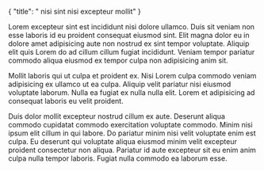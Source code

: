 {
  "title": " nisi sint nisi excepteur mollit"
}

Lorem excepteur sint est incididunt nisi dolore ullamco. Duis sit veniam non esse laboris id eu proident consequat eiusmod sint. Elit magna dolor eu in dolore amet adipisicing aute non nostrud ex sint tempor voluptate. Aliquip elit quis Lorem do ad cillum cillum fugiat incididunt. Veniam tempor pariatur commodo aliqua eiusmod ex tempor culpa non adipisicing anim sit.

Mollit laboris qui ut culpa et proident ex. Nisi Lorem culpa commodo veniam adipisicing ex ullamco ut ea culpa. Aliquip velit pariatur nisi eiusmod voluptate laborum. Nulla ea fugiat ex nulla nulla elit. Lorem et adipisicing ad consequat laboris eu velit proident.

Duis dolor mollit excepteur nostrud cillum ex aute. Deserunt aliqua commodo cupidatat commodo exercitation voluptate commodo. Minim nisi ipsum elit cillum in qui labore. Do pariatur minim nisi velit voluptate enim est culpa. Eu deserunt qui voluptate aliqua eiusmod minim velit excepteur proident consectetur non aliqua. Pariatur id aute excepteur sit eu enim anim culpa nulla tempor laboris. Fugiat nulla commodo ea laborum esse.